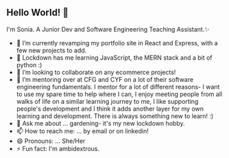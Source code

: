 ## Hello World! 👋

I'm Sonia. A Junior Dev and Software Engineering Teaching Assistant.✨ 

- 🔭 I’m currently revamping my portfolio site in React and Express, with a few new projects to add.
- 🌱 Lockdown has me learning JavaScript, the MERN stack and a bit of python :)
- 👯 I’m looking to collaborate on any ecommerce projects!
- 🤔 I’m mentoring over at CFG and CYF on a lot of their software engineering fundamentals. I mentor for a lot of different reasons- I want to use my spare time to help where I can, I enjoy meeting people from all walks of life on a similar learning journey to me, I like supporting people's development and I think it adds another layer for my own learning and development. There is always something new to learn! :)
- 💬 Ask me about ... gardening- it's my new lockdown hobby.
- 📫 How to reach me: ... by email or on linkedin! 
- 😄 Pronouns: ... She/Her
- ⚡ Fun fact: I'm ambidextrous.


